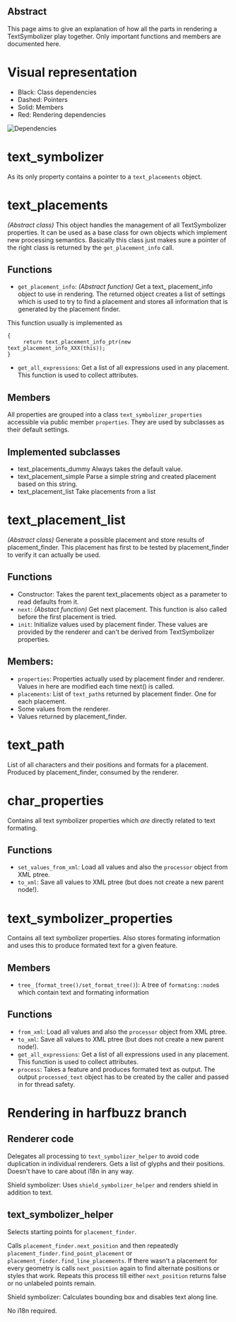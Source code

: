 ## Abstract
This page aims to give an explanation of how all the parts in rendering a TextSymbolizer play together. Only important functions and members are documented here.

# Visual representation
* Black: Class dependencies
* Dashed: Pointers
* Solid: Members
* Red: Rendering dependencies

![Dependencies](https://raw.github.com/mapnik/mapnik/master/docs/textrendering.png)



# text_symbolizer
As its only property contains a pointer to a ```text_placements``` object.






# text_placements
_(Abstract class)_
This object handles the management of all TextSymbolizer properties. It can be used as a base class for own objects which implement new processing semantics. Basically this class just makes sure a pointer of the right class is returned by the ```get_placement_info``` call.

## Functions
* ```get_placement_info```: _(Abstract function)_ Get a text_ placement_info object to use in rendering. The returned object creates a list of settings which is used to try to find a placement and stores all information that is generated by the placement finder. 

This function usually is implemented as
```text_placement_info_ptr text_placements_XXX::get_placement_info() const
{
     return text_placement_info_ptr(new text_placement_info_XXX(this));
}
```

* ```get_all_expressions```: Get a list of all expressions used in any placement. This function is used to collect attributes.

## Members
All properties are grouped into a class ```text_symbolizer_properties``` accessible via public member ```properties```. They are used by subclasses as their default settings.

## Implemented subclasses
* text_placements_dummy Always takes the default value.
* text_placement_simple Parse a simple string and created placement based on this string.
* text_placement_list Take placements from a list





# text_placement_list
_(Abstract class)_
Generate a possible placement and store results of placement_finder. This placement has first to be tested by placement_finder to verify it can actually be used.

## Functions
* Constructor: Takes the parent text_placements object as a parameter to read defaults from it.
* ```next```: _(Abstact function)_ Get next placement. This function is also called before the first placement is tried.
* ```init```: Initialize values used by placement finder. These values are provided by the renderer and can't be derived from TextSymbolizer properties.

## Members:
* ```properties```: Properties actually used by placement finder and renderer. Values in here are modified each time next() is called.
* ```placements```: List of ```text_path```s returned by placement finder. One for each placement. 
* Some values from the renderer.
* Values returned by placement_finder.



# text_path
List of all characters and their positions and formats for a placement. Produced by placement_finder, consumed by the renderer.





# char_properties
Contains all text symbolizer properties which _are_ directly related to text formating.

## Functions
* ```set_values_from_xml```: Load all values and also the ```processor``` object from XML ptree.
* ```to_xml```: Save all values to XML ptree (but does not create a new parent node!).




# text_symbolizer_properties
Contains all text symbolizer properties. Also stores formating information and uses this to produce formated text for a given feature.

## Members
* ```tree_``` (```format_tree()/set_format_tree()```): A tree of ``formating::node``s which contain text and formating information

## Functions
* ```from_xml```: Load all values and also the ```processor``` object from XML ptree.
* ```to_xml```: Save all values to XML ptree (but does not create a new parent node!).
* ```get_all_expressions```: Get a list of all expressions used in any placement. This function is used to collect attributes.
* ```process```: Takes a feature and produces formated text as output. The output ```processed_text``` object has to be created by the caller and passed in for thread safety.

# Rendering in harfbuzz branch
## Renderer code 
Delegates all processing to ```text_symbolizer_helper``` to avoid code duplication in individual renderers. Gets a list of glyphs and their positions. Doesn't have to care about i18n in any way.

Shield symbolizer: Uses ```shield_symbolizer_helper``` and renders shield in addition to text.
## text_symbolizer_helper
Selects starting points for ```placement_finder```. 

Calls ```placement_finder.next_position``` and then repeatedly ```placement_finder.find_point_placement``` or ```placement_finder.find_line_placements```. If there wasn't a placement for every geometry is calls ```next_position``` again to find alternate positions or styles that work. Repeats this process till either ```next_position``` returns false or no unlabeled points remain. 

Shield symbolizer: Calculates bounding box and disables text along line.

No i18n required.
